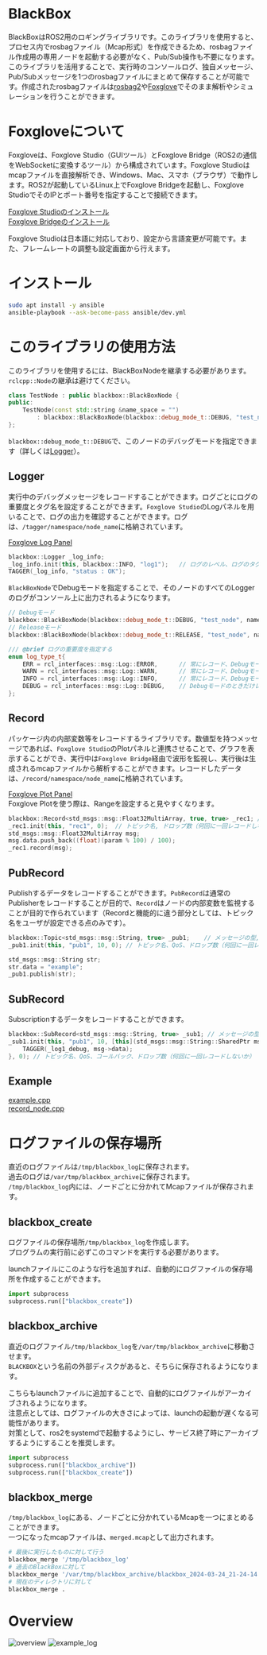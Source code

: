 # BlackBox
BlackBoxはROS2用のロギングライブラリです。このライブラリを使用すると、プロセス内でrosbagファイル（Mcap形式）を作成できるため、rosbagファイル作成用の専用ノードを起動する必要がなく、Pub/Sub操作も不要になります。 このライブラリを活用することで、実行時のコンソールログ、独自メッセージ、Pub/Subメッセージを1つのrosbagファイルにまとめて保存することが可能です。作成されたrosbagファイルは[rosbag2](https://github.com/ros2/rosbag2)や[Foxglove](https://foxglove.dev/)でそのまま解析やシミュレーションを行うことができます。

# Foxgloveについて
Foxgloveは、Foxglove Studio（GUIツール）とFoxglove Bridge（ROS2の通信をWebSocketに変換するツール）から構成されています。Foxglove Studioはmcapファイルを直接解析でき、Windows、Mac、スマホ（ブラウザ）で動作します。ROS2が起動しているLinux上でFoxglove Bridgeを起動し、Foxglove StudioでそのIPとポート番号を指定することで接続できます。

[Foxglove Studioのインストール](https://foxglove.dev/download)  
[Foxglove Bridgeのインストール](https://docs.foxglove.dev/docs/connecting-to-data/ros-foxglove-bridge/)

Foxglove Studioは日本語に対応しており、設定から言語変更が可能です。また、フレームレートの調整も設定画面から行えます。

# インストール
```bash
sudo apt install -y ansible
ansible-playbook --ask-become-pass ansible/dev.yml
```

# このライブラリの使用方法
このライブラリを使用するには、BlackBoxNodeを継承する必要があります。`rclcpp::Node`の継承は避けてください。

```c++
class TestNode : public blackbox::BlackBoxNode {
public:
    TestNode(const std::string &name_space = "") 
        : blackbox::BlackBoxNode(blackbox::debug_mode_t::DEBUG, "test_node", name_space) {}
};
```

`blackbox::debug_mode_t::DEBUG`で、このノードのデバッグモードを指定できます（詳しくは[Logger](#logger)）。

## Logger
実行中のデバッグメッセージをレコードすることができます。ログごとにログの重要度とタグ名を設定することができます。`Foxglove Studio`のLogパネルを用いることで、ログの出力を確認することができます。ログは、`/tagger/namespace/node_name`に格納されています。

[Foxglove Log Panel](https://docs.foxglove.dev/docs/visualization/panels/log) 

```c++
blackbox::Logger _log_info;
_log_info.init(this, blackbox::INFO, "log1");   // ログのレベル、ログのタグ
TAGGER(_log_info, "status : OK");
```

`BlackBoxNode`でDebugモードを指定することで、そのノードのすべてのLoggerのログがコンソール上に出力されるようになります。

```c++
// Debugモード
blackbox::BlackBoxNode(blackbox::debug_mode_t::DEBUG, "test_node", name_space)
// Releaseモード
blackbox::BlackBoxNode(blackbox::debug_mode_t::RELEASE, "test_node", name_space)
```

```c++
/// @brief ログの重要度を指定する
enum log_type_t{
    ERR = rcl_interfaces::msg::Log::ERROR,      // 常にレコード、DebugモードではSTDOUT
    WARN = rcl_interfaces::msg::Log::WARN,      // 常にレコード、DebugモードではSTDOUT
    INFO = rcl_interfaces::msg::Log::INFO,      // 常にレコード、DebugモードではSTDOUT
    DEBUG = rcl_interfaces::msg::Log::DEBUG,    // Debugモードのときだけレコード + STDOUT
};
```

## Record
パッケージ内の内部変数等をレコードするライブラリです。数値型を持つメッセージであれば、`Foxglove Studio`のPlotパネルと連携させることで、グラフを表示することができ、実行中は`Foxglove Bridge`経由で波形を監視し、実行後は生成されるmcapファイルから解析することができます。レコードしたデータは、`/record/namespace/node_name`に格納されています。

[Foxglove Plot Panel](https://docs.foxglove.dev/docs/visualization/panels/plot)  
Foxglove Plotを使う際は、Rangeを設定すると見やすくなります。

```c++
blackbox::Record<std_msgs::msg::Float32MultiArray, true, true> _rec1; // メッセージの型, Publishするか、レコードするか
_rec1.init(this, "rec1", 0);  // トピック名, ドロップ数（何回に一回レコードしないか）
std_msgs::msg::Float32MultiArray msg;
msg.data.push_back((float)(param % 100) / 100);
_rec1.record(msg);
```

## PubRecord
Publishするデータをレコードすることができます。`PubRecord`は通常のPublisherをレコードすることが目的で、`Record`はノードの内部変数を監視することが目的で作られています（Recordと機能的に違う部分としては、トピック名をユーザが設定できる点のみです）。

```c++
blackbox::Topic<std_msgs::msg::String, true> _pub1;    // メッセージの型, レコードするか
_pub1.init(this, "pub1", 10, 0); // トピック名、QoS、ドロップ数（何回に一回レコードしないか）

std_msgs::msg::String str;
str.data = "example";
_pub1.publish(str);
```

## SubRecord
Subscriptionするデータをレコードすることができます。

```c++
blackbox::SubRecord<std_msgs::msg::String, true> _sub1; // メッセージの型, レコードするか
_sub1.init(this, "pub1", 10, [this](std_msgs::msg::String::SharedPtr msg){
    TAGGER(_log1_debug, msg->data);
}, 0); // トピック名、QoS、コールバック、ドロップ数（何回に一回レコードしないか）
```

## Example
[example.cpp](docs/example.cpp)     
[record_node.cpp](docs/record_node.cpp)

# ログファイルの保存場所
直近のログファイルは`/tmp/blackbox_log`に保存されます。  
過去のログは`/var/tmp/blackbox_archive`に保存されます。  
`/tmp/blackbox_log`内には、ノードごとに分かれてMcapファイルが保存されます。

## blackbox_create
ログファイルの保存場所`/tmp/blackbox_log`を作成します。  
プログラムの実行前に必ずこのコマンドを実行する必要があります。

launchファイルにこのような行を追加すれば、自動的にログファイルの保存場所を作成することができます。

```python
import subprocess
subprocess.run(["blackbox_create"])
```

## blackbox_archive
直近のログファイル`/tmp/blackbox_log`を`/var/tmp/blackbox_archive`に移動させます。  
`BLACKBOX`という名前の外部ディスクがあると、そちらに保存されるようになります。

こちらもlaunchファイルに追加することで、自動的にログファイルがアーカイブされるようになります。  
注意点としては、ログファイルの大きさによっては、launchの起動が遅くなる可能性があります。  
対策として、ros2をsystemdで起動するようにし、サービス終了時にアーカイブするようにすることを推奨します。

```python
import subprocess
subprocess.run(["blackbox_archive"])
subprocess.run(["blackbox_create"])
```

## blackbox_merge
`/tmp/blackbox_log`にある、ノードごとに分かれているMcapを一つにまとめることができます。  
一つになったmcapファイルは、`merged.mcap`として出力されます。

```bash
# 最後に実行したものに対して行う
blackbox_merge '/tmp/blackbox_log' 
# 過去のBlackBoxに対して
blackbox_merge '/var/tmp/blackbox_archive/blackbox_2024-03-24_21-24-14' 
# 現在のディレクトリに対して
blackbox_merge .
```

# Overview
![overview](docs/overview.svg)
![example_log](docs/example_log.png)